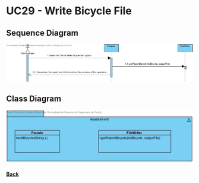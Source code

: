 # UC29 - Write Bicycle File

##	Sequence Diagram
![UC29- Write Bicycle File SD](UC29-SD.jpg)

##	Class Diagram
![UC29- Write Bicycle File CD](UC29-CD.jpg)

#### [Back](../OODesign.md)